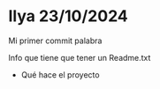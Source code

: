 # Ilya 23/10/2024
Mi primer commit palabra

Info que tiene que tener un Readme.txt
+ Qué hace el proyecto


